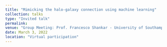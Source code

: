 ```yaml
---
title: "Mimicking the halo-galaxy connection using machine learning"
collection: talks
type: "Invited talk"
permalink: 
venue: "Group Meeting: Prof. Francesco Shankar - University of Southampton"
date: March 3, 2022
location: "Virtual participation"
---
```

